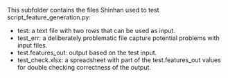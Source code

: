 This subfolder contains the files Shinhan used to test script_feature_generation.py:
* test: a text file with two rows that can be used as input.
* test_err: a deliberately problematic file capture potential problems with input files.
* test.features_out: output based on the test input.
* test_check.xlsx: a spreadsheet with part of the test.features_out values for double checking correctness of the output.
